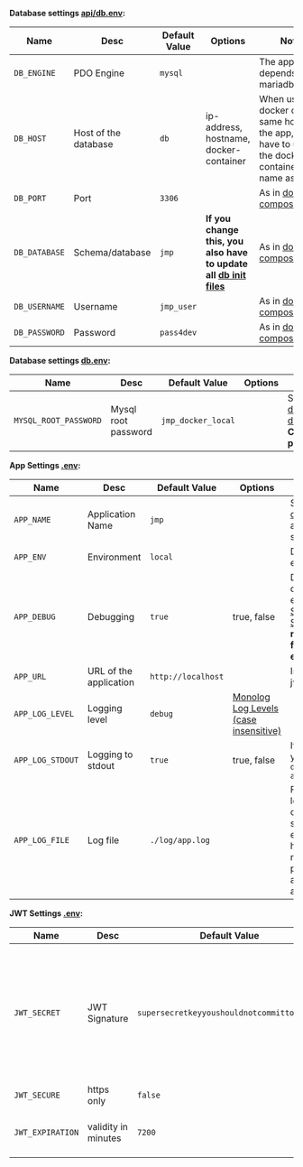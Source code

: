 **Database settings [api/db.env](../api/db.env):**  

| Name | Desc | Default Value | Options | Note |
|------|------|---------------|---------|------|
| `DB_ENGINE` | PDO Engine           | `mysql` | |The app depends on mariadb/mysql|  
| `DB_HOST`   | Host of the database | `db`    | ip-address, hostname, docker-container |When using docker on the same host as the app, you have to use the docker-container-name as host|
| `DB_PORT`   | Port                 | `3306`  | |As in [docker-compose.yml](../docker-compose.yml)|
| `DB_DATABASE` | Schema/database | `jmp` | **If you change this, you also have to update all [db init files](../docker/db)** |As in [docker-compose.yml](../docker-compose.yml)|
| `DB_USERNAME` | Username | `jmp_user` | |As in [docker-compose.yml](../docker-compose.yml)|
| `DB_PASSWORD` | Password | `pass4dev` | |As in [docker-compose.yml](../docker-compose.yml)|


**Database settings [db.env](../db.env):**

| Name | Desc | Default Value | Options | Note |
|------|------|---------------|---------|------|
| `MYSQL_ROOT_PASSWORD` | Mysql root password | `jmp_docker_local` | | See: [mariadb docker documentation](https://docs.docker.com/samples/library/mariadb/#mysql_root_password). **Change in production!**|  

**App Settings [.env](../api/.env):**

| Name | Desc | Default Value | Options | Note |
|------|------|---------------|---------|------|
| `APP_NAME` | Application Name | `jmp` | |Same as set in [composer.json](../api/composer.json) at the autoload section |
| `APP_ENV` | Environment | `local` |  |Defines the environment|
| `APP_DEBUG` | Debugging | `true` | true, false |Display error details as explained in [Slim Default Settings](https://www.slimframework.com/docs/v3/objects/application.html#slim-default-settings). **Not recommended for production environments**|
| `APP_URL` | URL of the application | `http://localhost` | |Issuer of the jwt|
| `APP_LOG_LEVEL` | Logging level | `debug` | [Monolog Log Levels (case insensitive)](https://github.com/Seldaek/monolog/blob/master/doc/01-usage.md#log-levels) ||
| `APP_LOG_STDOUT` | Logging to stdout | `true` | true, false |If set to true, you can use `docker logs app`|
| `APP_LOG_FILE` | Log file | `./log/app.log` | |File must be located in `api/` or a subdirectory, else php won't have the necessary permissions and will throw an exception |

**JWT Settings [.env](../api/.env):**

| Name | Desc | Default Value | Options | Note |
|------|------|---------------|---------|------|
| `JWT_SECRET` | JWT Signature  | `supersecretkeyyoushouldnotcommittogithub` | | **Generate a new private secret!** Read more at [stackoverflow](https://stackoverflow.com/a/31313582/7130107). You can use openssl to generate a secret. [HS256/HMAC](https://en.wikipedia.org/wiki/HMAC) is used for signing the jwt|
| `JWT_SECURE` | https only | `false` | true, false |[read more](https://github.com/tuupola/slim-jwt-auth#security)|
| `JWT_EXPIRATION` | validity in minutes | `7200` | Any integer greater than 0 | |
